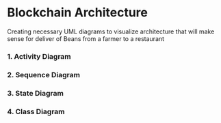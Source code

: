 # Blockchain Architecture


Creating necessary UML diagrams to visualize architecture that will make sense for deliver of Beans from a farmer to a restaurant

### 1. Activity Diagram
### 2. Sequence Diagram
### 3. State Diagram
### 4. Class Diagram